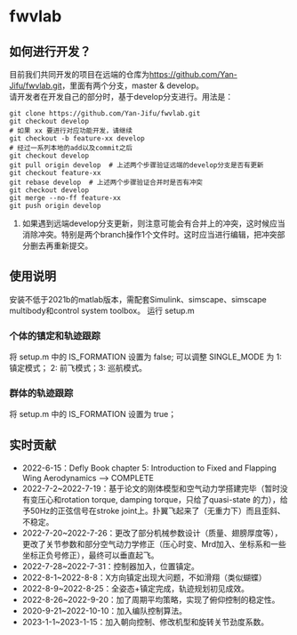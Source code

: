 # fwvlab
## 如何进行开发？
目前我们共同开发的项目在远端的仓库为<https://github.com/Yan-Jifu/fwvlab.git>，里面有两个分支，master & develop。  
请开发者在开发自己的部分时，基于develop分支进行。用法是：
```
git clone https://github.com/Yan-Jifu/fwvlab.git
git checkout develop
# 如果 xx 要进行对应功能开发，请继续
git checkout -b feature-xx develop
# 经过一系列本地的add以及commit之后
git checkout develop
git pull origin develop  # 上述两个步骤验证远端的develop分支是否有更新
git checkout feature-xx
git rebase develop  # 上述两个步骤验证合并时是否有冲突
git checkout develop
git merge --no-ff feature-xx
git push origin develop
```

1. 如果遇到远端develop分支更新，则注意可能会有合并上的冲突，这时候应当消除冲突。特别是两个branch操作1个文件时。这时应当进行编辑，把冲突部分删去再重新提交。

## 使用说明
安装不低于2021b的matlab版本，需配套Simulink、simscape、simscape multibody和control system toolbox。
运行 setup.m


### 个体的镇定和轨迹跟踪
将 setup.m 中的 IS_FORMATION 设置为 false; 可以调整 SINGLE_MODE 为 1: 镇定模式； 2: 前飞模式；3: 巡航模式。

### 群体的轨迹跟踪
将 setup.m 中的 IS_FORMATION 设置为 true；
## 实时贡献

- 2022-6-15：Defly Book chapter 5: Introduction to Fixed and Flapping
Wing Aerodynamics --> COMPLETE
- 2022-7-2~2022-7-19：基于论文的刚体模型和空气动力学搭建完毕（暂时没有变压心和rotation torque, damping torque，只给了quasi-state 的力），给予50Hz的正弦信号在stroke joint上。扑翼飞起来了（无重力下）而且歪斜、不稳定。
- 2022-7-20~2022-7-26：更改了部分机械参数设计（质量、翅膀厚度等），更改了关节参数和部分空气动力学修正（压心时变、Mrd加入、坐标系和一些坐标正负号修正），最终可以垂直起飞。
- 2022-7-28~2022-7-31：控制器加入，位置镇定。
- 2022-8-1~2022-8-8：X方向镇定出现大问题，不如滑翔（类似蝴蝶）
- 2022-8-9~2022-8-25：全姿态+镇定完成，轨迹规划初见成效。
- 2022-8-26~2022-9-20：加了周期平均策略，实现了俯仰控制的稳定性。
- 2020-9-21~2022-10-10：加入编队控制算法。
- 2023-1-1~2023-1-15：加入朝向控制、修改机型和旋转关节劲度系数。